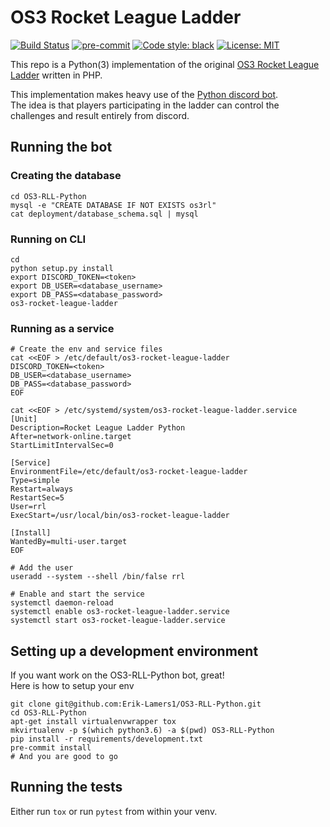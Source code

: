 # OS3 Rocket League Ladder
[![Build Status](https://travis-ci.org/Erik-Lamers1/OS3-RLL-Python.svg?branch=master)](https://travis-ci.org/Erik-Lamers1/OS3-RLL-Python)
[![pre-commit](https://img.shields.io/badge/pre--commit-enabled-brightgreen?logo=pre-commit&logoColor=white)](https://github.com/pre-commit/pre-commit)
[![Code style: black](https://img.shields.io/badge/code%20style-black-000000.svg)](https://github.com/psf/black)
[![License: MIT](https://img.shields.io/badge/License-MIT-yellow.svg)](https://opensource.org/licenses/MIT)

This repo is a Python(3) implementation of the original [OS3 Rocket League Ladder](https://github.com/Erik-Lamers1/OS3-Rocket-League-Ladder) written in PHP.

This implementation makes heavy use of the [Python discord bot](https://discordpy.readthedocs.io/en/latest/).  
The idea is that players participating in the ladder can control the challenges and result entirely from discord.

## Running the bot
### Creating the database
```shell script
cd OS3-RLL-Python
mysql -e "CREATE DATABASE IF NOT EXISTS os3rl"
cat deployment/database_schema.sql | mysql
```

### Running on CLI
```shell script
cd 
python setup.py install
export DISCORD_TOKEN=<token>
export DB_USER=<database_username>
export DB_PASS=<database_password>
os3-rocket-league-ladder
```

### Running as a service
```shell script
# Create the env and service files
cat <<EOF > /etc/default/os3-rocket-league-ladder
DISCORD_TOKEN=<token>
DB_USER=<database_username>
DB_PASS=<database_password>
EOF

cat <<EOF > /etc/systemd/system/os3-rocket-league-ladder.service
[Unit]
Description=Rocket League Ladder Python
After=network-online.target
StartLimitIntervalSec=0

[Service]
EnvironmentFile=/etc/default/os3-rocket-league-ladder
Type=simple
Restart=always
RestartSec=5
User=rrl
ExecStart=/usr/local/bin/os3-rocket-league-ladder

[Install]
WantedBy=multi-user.target
EOF

# Add the user
useradd --system --shell /bin/false rrl

# Enable and start the service
systemctl daemon-reload
systemctl enable os3-rocket-league-ladder.service
systemctl start os3-rocket-league-ladder.service
```

## Setting up a development environment
If you want work on the OS3-RLL-Python bot, great!  
Here is how to setup your env
```shell script
git clone git@github.com:Erik-Lamers1/OS3-RLL-Python.git
cd OS3-RLL-Python
apt-get install virtualenvwrapper tox
mkvirtualenv -p $(which python3.6) -a $(pwd) OS3-RLL-Python
pip install -r requirements/development.txt
pre-commit install
# And you are good to go
```

## Running the tests
Either run `tox` or run `pytest` from within your venv.